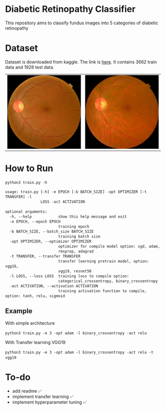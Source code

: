 # Diabetic Retinopathy Classifier

This repository aims to classify fundus images into 5 categories of diabetic retinopathy

# Dataset
Dataset is downloaded from kaggle. The link is [here](https://www.kaggle.com/c/aptos2019-blindness-detection).
It contains 3662 train data and 1928 test data.

<table>
<tr>
<td> <img src="image1.png" width="300"> </td>
<td><img src="image2.png" width="300"> </td>
</tr>
</table>


# How to Run
`python3 train.py -h`

```
usage: train.py [-h] -e EPOCH [-b BATCH_SIZE] -opt OPTIMIZER [-t TRANSFER] -l
                LOSS -act ACTIVATION

optional arguments:
  -h, --help            show this help message and exit
  -e EPOCH, --epoch EPOCH
                        training epoch
  -b BATCH_SIZE, --batch_size BATCH_SIZE
                        training batch size
  -opt OPTIMIZER, --optimizer OPTIMIZER
                        optimizer for compile model option: sgd, adam,
                        rmsprop, adagrad
  -t TRANSFER, --transfer TRANSFER
                        transfer learning pretrain model, option: vgg16,
                        vgg19, resnet50
  -l LOSS, --loss LOSS  training loss to compile option:
                        categorical_crossentropy, binary_crossentropy
  -act ACTIVATION, --activation ACTIVATION
                        training activation function to compile, option: tanh, relu, sigmoid

```
## Example
With simple architecture

`python3 train.py -e 3 -opt adam -l binary_crossentropy -act relu`

With Transfer learning VGG19

`python3 train.py -e 3 -opt adam -l binary_crossentropy -act relu -t vgg19` 


# To-do
- add readme ✅
- implement transfer learning ✅
- implement hyperparameter tuning ✅
